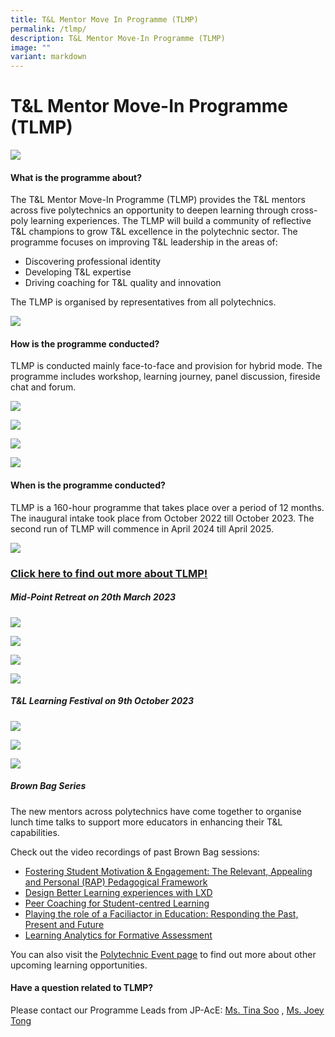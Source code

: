 ```yaml
---
title: T&L Mentor Move In Programme (TLMP)
permalink: /tlmp/
description: T&L Mentor Move-In Programme (TLMP)
image: ""
variant: markdown
---
```

# T&amp;L Mentor Move-In Programme (TLMP)

![](/images/70290420_mlsuccess.jpg)

#### What is the programme about?

The T&amp;L Mentor Move-In Programme (TLMP) provides the T&amp;L mentors across five polytechnics an opportunity to deepen learning through cross-poly learning experiences. The TLMP will build a community of reflective T&amp;L champions to grow T&amp;L excellence in the polytechnic sector. The programme focuses on improving T&amp;L leadership in the areas of:
* Discovering professional identity
* Developing T&amp;L expertise
* Driving coaching for T&amp;L quality and innovation

The TLMP is organised by representatives from all polytechnics.

![](/images/tlmporganisers.jpeg)

#### How is the programme conducted?

TLMP is conducted mainly face-to-face and provision for hybrid mode. The programme includes workshop, learning journey, panel discussion, fireside chat and forum. 

![](/images/tlmp%20intake%201%20discussion.jpg)

![](/images/tlmp1%20(5).jpeg)

![](/images/tlmp1%20(2).jpeg)

![](/images/tlmp1%20(3).jpeg)

#### When is the programme conducted?

TLMP is a 160-hour programme that takes place over a period of 12 months. The inaugural intake took place from October 2022 till October 2023. The second run of TLMP will commence in April 2024 till April 2025.  

![](/images/tlmp%20nm2.jpg)


### [Click here to find out more about TLMP!](/files/TLMP_intake_2_website_approved_by_RJ_16_Jan_24.pdf)

##### Mid-Point Retreat on 20th March 2023
![](/images/TLMP%20Intake%202%20Update/MPR_Ideation2_min.png)

![](/images/TLMP%20Intake%202%20Update/MPR_Friends.png)

![](/images/TLMP%20Intake%202%20Update/EM_Huddle.png)

![](/images/TLMP%20Intake%202%20Update/EM_Huddle_image.JPG)

##### T&amp;L Learning Festival on 9th October 2023

![](/images/TLMP%20Intake%202%20Update/Identity.png)

![](/images/TLMP%20Intake%202%20Update/Impact.png)

![](/images/TLMP%20Intake%202%20Update/Inspiration.png)

##### Brown Bag Series
The new mentors across polytechnics have come together to organise lunch time talks to support more educators in enhancing their T&amp;L capabilities.

Check out the video recordings of past Brown Bag sessions:
* [Fostering Student Motivation &amp; Engagement: The Relevant, Appealing and Personal (RAP) Pedagogical Framework](https://nyp.padlet.org/joeytong/polytechnic-events-open-to-all-poly-staff-pyh8eoctf1vj4q2y/wish/2373188500)
* [Design Better Learning experiences with LXD](https://nyp.padlet.org/joeytong/polytechnic-events-open-to-all-poly-staff-pyh8eoctf1vj4q2y/wish/2447847562)
* [Peer Coaching for Student-centred Learning](https://nyp.padlet.org/joeytong/polytechnic-events-open-to-all-poly-staff-pyh8eoctf1vj4q2y/wish/2478254285)
* [Playing the role of a Faciliactor in Education: Responding the Past, Present and Future](https://nyp.padlet.org/joeytong/polytechnic-events-open-to-all-poly-staff-pyh8eoctf1vj4q2y/wish/2639313746)
* [Learning Analytics for Formative Assessment](https://nyp.padlet.org/joeytong/polytechnic-events-open-to-all-poly-staff-pyh8eoctf1vj4q2y/wish/2565645767)

You can also visit the [Polytechnic Event page](https://jpace.polytechnic.edu.sg/openpolyevents/) to find out more about other upcoming learning opportunities.


#### Have a question related to TLMP?

Please contact our Programme Leads from JP-AcE: <a href="mailto:tina_soo@np.edu.sg">Ms. Tina Soo</a> , <a href="mailto:Joey_tong@nyp.edu.sg">Ms. Joey Tong</a> 